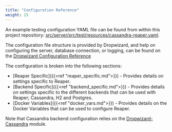 ```yaml
---
title: "Configuration Reference"
weight: 15
---
```


An example testing configuration YAML file can be found from within this project repository:
[src/server/src/test/resources/cassandra-reaper.yaml](https://github.com/thelastpickle/cassandra-reaper/blob/master/src/packaging/resource/cassandra-reaper-cassandra.yaml).

The configuration file structure is provided by Dropwizard, and help on configuring the server, database connection, or logging, can be found on the [Dropwizard Configuration Reference](http://www.dropwizard.io/1.1.0/docs/manual/configuration.html)

The configuration is broken into the following sections:

* [Reaper Specific]({{<ref "reaper_specific.md">}}) - Provides details on settings specific to Reaper.
* [Backend Specific]({{<ref "backend_specific.md">}}) - Provides details on settings specific to the different backends that can be used with Reaper; Cassandra, H2 and Postgres.
* [Docker Variables]({{<ref "docker_vars.md">}}) - Provides details on the Docker Variables that can be used to configure Reaper.

Note that Cassandra backend configuration relies on the [Dropwizard-Cassandra](https://github.com/composable-systems/dropwizard-cassandra) module.
